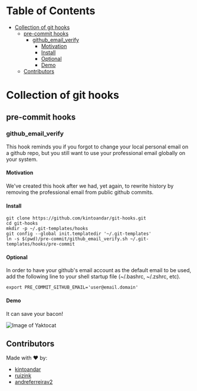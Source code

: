 Table of Contents
=================

  * [Collection of git hooks](#collection-of-git-hooks)
    * [pre\-commit hooks](#pre-commit-hooks)
      * [github\_email\_verify](#github_email_verify)
        * [Motivation](#motivation)
        * [Install](#install)
        * [Optional](#optional)
        * [Demo](#demo)
    * [Contributors](#contributors)

# Collection of git hooks

## pre-commit hooks

### github_email_verify
This hook reminds you if you forgot to change your local personal email on a github repo, but you still want to use your professional email globally on your system.

#### Motivation
We've created this hook after we had, yet again, to rewrite history by removing the professional email from public github commits.

#### Install
```
git clone https://github.com/kintoandar/git-hooks.git
cd git-hooks
mkdir -p ~/.git-templates/hooks
git config --global init.templatedir '~/.git-templates'
ln -s $(pwd)/pre-commit/github_email_verify.sh ~/.git-templates/hooks/pre-commit
```

#### Optional
In order to have your github's email account as the default email to be used, add the following line to your shell startup file (~/.bashrc, ~/.zshrc, etc).
```
export PRE_COMMIT_GITHUB_EMAIL='user@email.domain'
```

#### Demo
It can save your bacon!

![Image of Yaktocat](https://lh3.googleusercontent.com/-dTC_5x1zPLw/V1A69dVxy3I/AAAAAAAAPys/VhyXmGjqdoAY-T8Z4rKsI7sMrwHzOjGrgCCo/s2048/github_email_verify.gif)

## Contributors
Made with ♥️ by:
   * [kintoandar](https://github.com/kintoandar)
   * [ruizink](https://github.com/ruizink)
   * [andreferreirav2](https://github.com/andreferreirav2)

